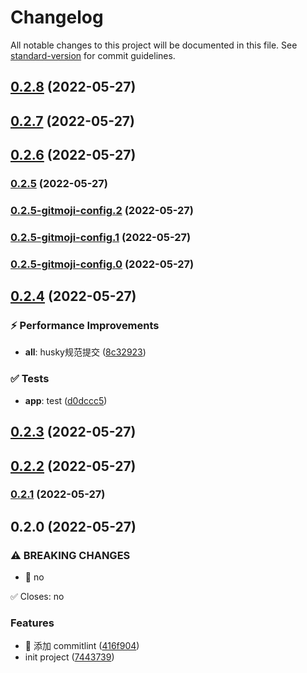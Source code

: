 # Changelog

All notable changes to this project will be documented in this file. See [standard-version](https://github.com/conventional-changelog/standard-version) for commit guidelines.

## [0.2.8](https://github.com/ink-song/vue3-ui-demo/compare/v0.2.7...v0.2.8) (2022-05-27)



## [0.2.7](https://github.com/ink-song/vue3-ui-demo/compare/v0.2.6...v0.2.7) (2022-05-27)



## [0.2.6](https://github.com/ink-song/vue3-ui-demo/compare/v0.2.5...v0.2.6) (2022-05-27)



### [0.2.5](https://github.com/ink-song/vue3-ui-demo/compare/v0.2.4...v0.2.5) (2022-05-27)

### [0.2.5-gitmoji-config.2](https://github.com/ink-song/vue3-ui-demo/compare/v0.2.4...v0.2.5-gitmoji-config.2) (2022-05-27)

### [0.2.5-gitmoji-config.1](https://github.com/ink-song/vue3-ui-demo/compare/v0.2.4...v0.2.5-gitmoji-config.1) (2022-05-27)

### [0.2.5-gitmoji-config.0](https://github.com/ink-song/vue3-ui-demo/compare/v0.2.4...v0.2.5-gitmoji-config.0) (2022-05-27)

## [0.2.4](https://github.com/ink-song/vue3-ui-demo/compare/v0.2.3...v0.2.4) (2022-05-27)


### ⚡ Performance Improvements

* **all**: husky规范提交 ([8c32923](https://github.com/ink-song/vue3-ui-demo/commit/8c32923))


### ✅ Tests

* **app**: test ([d0dccc5](https://github.com/ink-song/vue3-ui-demo/commit/d0dccc5))



## [0.2.3](https://github.com/ink-song/vue3-ui-demo/compare/v0.2.2...v0.2.3) (2022-05-27)



## [0.2.2](https://github.com/ink-song/vue3-ui-demo/compare/v0.2.1...v0.2.2) (2022-05-27)

### [0.2.1](https://github.com/ink-song/vue3-ui-demo/compare/v0.2.0...v0.2.1) (2022-05-27)

## 0.2.0 (2022-05-27)

### ⚠ BREAKING CHANGES

- 🧨 no

✅ Closes: no

### Features

- 🎸 添加 commitlint ([416f904](https://github.com/ink-song/vue3-ui-demo/commit/416f90470bd2b7f4983a4114e470911e9c442dd0))
- init project ([7443739](https://github.com/ink-song/vue3-ui-demo/commit/7443739cbffe61190f1796a12c9cacd903b70ebd))
